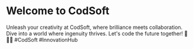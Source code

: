 # Welcome to CodSoft

Unleash your creativity at CodSoft, where brilliance meets collaboration. Dive into a world where ingenuity thrives. Let's code the future together! 🚀👩‍💻 #CodSoft #InnovationHub

